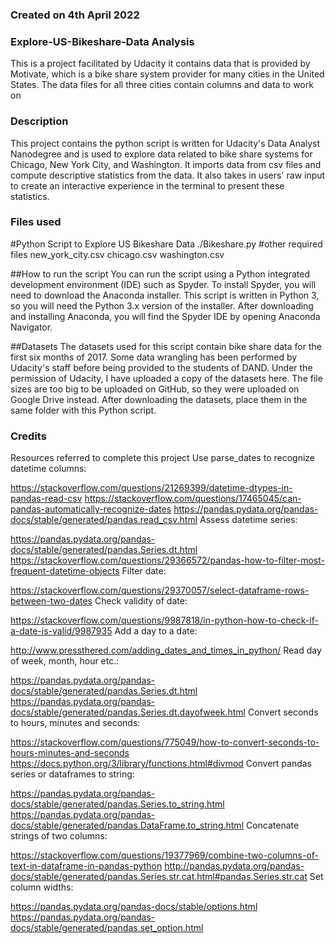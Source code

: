 
### Created on 4th April 2022

### Explore-US-Bikeshare-Data Analysis
This is a project facilitated by Udacity it contains data that is provided by Motivate, which is a bike share system provider for many cities in the United States. The data files for all three cities contain columns and data to work on

### Description
This project contains the python script is written for Udacity's Data Analyst Nanodegree and is used to explore data related to bike share systems for Chicago, New York City, and Washington. It imports data from csv files and compute descriptive statistics from the data. It also takes in users' raw input to create an interactive experience in the terminal to present these statistics.

### Files used
#Python Script to Explore US Bikeshare Data
./Bikeshare.py
#other required files
new_york_city.csv
chicago.csv
washington.csv

##How to run the script
You can run the script using a Python integrated development environment (IDE) such as Spyder. To install Spyder, you will need to download the Anaconda installer. This script is written in Python 3, so you will need the Python 3.x version of the installer. After downloading and installing Anaconda, you will find the Spyder IDE by opening Anaconda Navigator.

##Datasets
The datasets used for this script contain bike share data for the first six months of 2017. Some data wrangling has been performed by Udacity's staff before being provided to the students of DAND. Under the permission of Udacity, I have uploaded a copy of the datasets here. The file sizes are too big to be uploaded on GitHub, so they were uploaded on Google Drive instead. After downloading the datasets, place them in the same folder with this Python script.

### Credits
Resources referred to complete this project
Use parse_dates to recognize datetime columns:

https://stackoverflow.com/questions/21269399/datetime-dtypes-in-pandas-read-csv
https://stackoverflow.com/questions/17465045/can-pandas-automatically-recognize-dates
https://pandas.pydata.org/pandas-docs/stable/generated/pandas.read_csv.html
Assess datetime series:

https://pandas.pydata.org/pandas-docs/stable/generated/pandas.Series.dt.html
https://stackoverflow.com/questions/29366572/pandas-how-to-filter-most-frequent-datetime-objects
Filter date:

https://stackoverflow.com/questions/29370057/select-dataframe-rows-between-two-dates
Check validity of date:

https://stackoverflow.com/questions/9987818/in-python-how-to-check-if-a-date-is-valid/9987935
Add a day to a date:

http://www.pressthered.com/adding_dates_and_times_in_python/
Read day of week, month, hour etc.:

https://pandas.pydata.org/pandas-docs/stable/generated/pandas.Series.dt.html
https://pandas.pydata.org/pandas-docs/stable/generated/pandas.Series.dt.dayofweek.html
Convert seconds to hours, minutes and seconds:

https://stackoverflow.com/questions/775049/how-to-convert-seconds-to-hours-minutes-and-seconds
https://docs.python.org/3/library/functions.html#divmod
Convert pandas series or dataframes to string:

https://pandas.pydata.org/pandas-docs/stable/generated/pandas.Series.to_string.html
https://pandas.pydata.org/pandas-docs/stable/generated/pandas.DataFrame.to_string.html
Concatenate strings of two columns:

https://stackoverflow.com/questions/19377969/combine-two-columns-of-text-in-dataframe-in-pandas-python
http://pandas.pydata.org/pandas-docs/stable/generated/pandas.Series.str.cat.html#pandas.Series.str.cat
Set column widths:

https://pandas.pydata.org/pandas-docs/stable/options.html
https://pandas.pydata.org/pandas-docs/stable/generated/pandas.set_option.html

